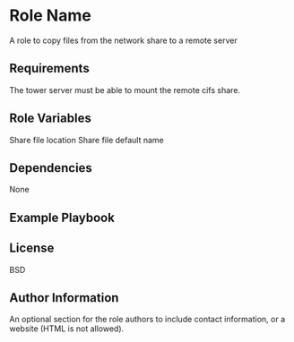 Role Name
=========

A role to copy files from the network share to a remote server

Requirements
------------

The tower server must be able to mount the remote cifs share.

Role Variables
--------------

Share file location
Share file default name

Dependencies
------------

None

Example Playbook
----------------


License
-------

BSD

Author Information
------------------

An optional section for the role authors to include contact information, or a website (HTML is not allowed).
